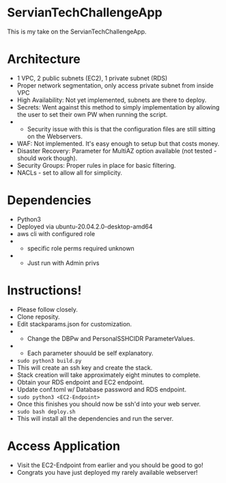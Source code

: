 # ServianTechChallengeApp

This is my take on the ServianTechChallengeApp.  

# Architecture
- 1 VPC, 2 public subnets (EC2), 1 private subnet (RDS)
- Proper network segmentation, only access private subnet from inside VPC
- High Availability: Not yet implemented, subnets are there to deploy.
- Secrets: Went against this method to simply implementation by allowing the user to set their own PW when running the script.
- - Security issue with this is that the configuration files are still sitting on the Webservers.  
- WAF: Not implemented.  It's easy enough to setup but that costs money.
- Disaster Recovery: Parameter for MultiAZ option available (not tested - should work though).
- Security Groups: Proper rules in place for basic filtering.
- NACLs - set to allow all for simplicity.

# Dependencies
- Python3
- Deployed via ubuntu-20.04.2.0-desktop-amd64
- aws cli with configured role
- - specific role perms required unknown
- - Just run with Admin privs

# Instructions!
- Please follow closely.
- Clone reposity.
- Edit stackparams.json for customization.
- - Change the DBPw and PersonalSSHCIDR ParameterValues.
- - Each parameter shouuld be self explanatory.
- ```sudo python3 build.py```
- This will create an ssh key and create the stack.  
- Stack creation will take approximately eight minutes to complete.
- Obtain your RDS endpoint and EC2 endpoint.
- Update conf.toml w/ Database password and RDS endpoint.
- ```sudo python3 <EC2-Endpoint>```
- Once this finishes you should now be ssh'd into your web server.
- ```sudo bash deploy.sh```
- This will install all the dependencies and run the server.

# Access Application
- Visit the EC2-Endpoint from earlier and you should be good to go!
- Congrats you have just deployed my rarely available webserver!
